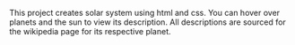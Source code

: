 This project creates solar system using html and css. You can hover over planets and the sun to view its description. All descriptions are sourced for the wikipedia page for its respective planet.
